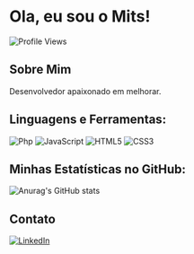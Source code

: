 # Ola, eu sou o Mits!

![Profile Views](https://komarev.com/ghpvc/?username=seu-usuario&color=green)

## Sobre Mim
Desenvolvedor apaixonado em melhorar.

## Linguagens e Ferramentas:
![Php](https://img.shields.io/badge/Php-3776AB?style=for-the-badge&logo=php&logoColor=white)
![JavaScript](https://img.shields.io/badge/JavaScript-F7DF1E?style=for-the-badge&logo=javascript&logoColor=black)
![HTML5](https://img.shields.io/badge/HTML5-E34F26?style=for-the-badge&logo=html5&logoColor=white)
![CSS3](https://img.shields.io/badge/CSS3-1572B6?style=for-the-badge&logo=css3&logoColor=white)

## Minhas Estatísticas no GitHub:
![Anurag's GitHub stats](https://github-readme-stats.vercel.app/api?username=mitsukiie&show_icons=true&theme=radical)

## Contato
[![LinkedIn](https://img.shields.io/badge/LinkedIn-0077B5?style=for-the-badge&logo=linkedin&logoColor=white)](https://linkedin.com/in/seu-usuario)
